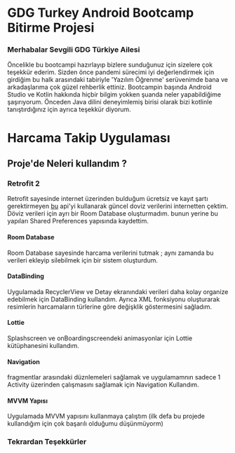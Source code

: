# GDG Turkey Android Bootcamp Bitirme Projesi

### Merhabalar Sevgili GDG Türkiye Ailesi
Öncelikle bu bootcampi hazırlayıp bizlere sunduğunuz için sizelere çok teşekkür ederim. Sizden önce pandemi sürecimi iyi değerlendirmek için girdiğim bu halk arasındaki tabiriyle 'Yazılım Öğrenme' serüvenimde bana  ve arkadaşlarıma çok güzel rehberlik ettiniz. Bootcampin başında Android Studio ve Kotlin hakkında hiçbir bilgim yokken şuanda neler yapabildiğime şaşırıyorum. Önceden Java dilini deneyimlemiş birisi olarak bizi kotlinle tanıştırdığınız için ayrıca teşekkür diyorum.



# Harcama Takip Uygulaması

## Proje'de Neleri kullandım ?

### Retrofit 2 
Retrofit sayesinde internet üzerinden bulduğum ücretsiz ve kayıt şartı gerektirmeyen [bu](https://ratesapi.io/) api'yi kullanarak güncel doviz verilerini internetten çektim. Döviz verileri için ayrı bir Room Database oluşturmadım. bunun yerine bu yapıları Shared Preferences yapısında kaydettim.

#### Room Database
Room Database sayesinde harcama verilerini tutmak ; aynı zamanda bu verileri ekleyip silebilmek için bir sistem oluşturdum. 

#### DataBinding
Uygulamada RecyclerView ve Detay ekranındaki verileri daha kolay organize edebilmek için DataBinding kullandım. Ayrıca XML fonksiyonu oluşturarak resimlerin harcamaların türlerine göre değişklik göstermesini sağladım.

#### Lottie
Splashscreen ve onBoardingscreendeki animasyonlar için Lottie kütüphanesini kullandım.

#### Navigation
fragmentlar arasındaki düznlemeleri sağlamak ve uygulamamnın sadece 1 Activity üzerinden çalışmasını sağlamak için Navigation Kullandım. 

#### MVVM Yapısı
Uygulamada MVVM yapısını kullanmaya çalıştım (ilk defa bu projede kullandığım için çok başarılı olduğumu düşünmüyorm)

### Tekrardan Teşekkürler 




